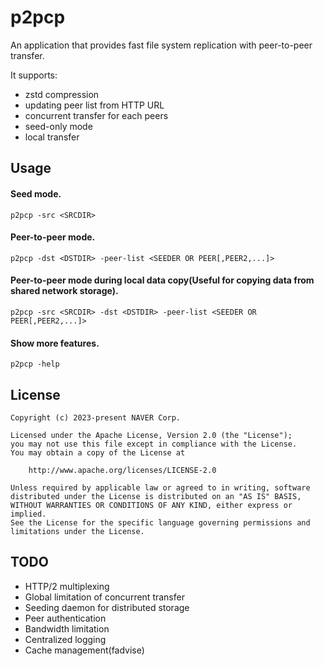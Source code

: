 # p2pcp
An application that provides fast file system replication with peer-to-peer transfer.

It supports:
* zstd compression
* updating peer list from HTTP URL
* concurrent transfer for each peers
* seed-only mode
* local transfer


## Usage

#### Seed mode.
```
p2pcp -src <SRCDIR>
```


#### Peer-to-peer mode.
```
p2pcp -dst <DSTDIR> -peer-list <SEEDER OR PEER[,PEER2,...]>
```


#### Peer-to-peer mode during local data copy(Useful for copying data from shared network storage).
```
p2pcp -src <SRCDIR> -dst <DSTDIR> -peer-list <SEEDER OR PEER[,PEER2,...]>
```


#### Show more features.
```
p2pcp -help
```


## License
```
Copyright (c) 2023-present NAVER Corp.

Licensed under the Apache License, Version 2.0 (the "License");
you may not use this file except in compliance with the License.
You may obtain a copy of the License at

    http://www.apache.org/licenses/LICENSE-2.0

Unless required by applicable law or agreed to in writing, software
distributed under the License is distributed on an "AS IS" BASIS,
WITHOUT WARRANTIES OR CONDITIONS OF ANY KIND, either express or implied.
See the License for the specific language governing permissions and
limitations under the License.
```


## TODO
* HTTP/2 multiplexing
* Global limitation of concurrent transfer
* Seeding daemon for distributed storage 
* Peer authentication
* Bandwidth limitation
* Centralized logging
* Cache management(fadvise)
